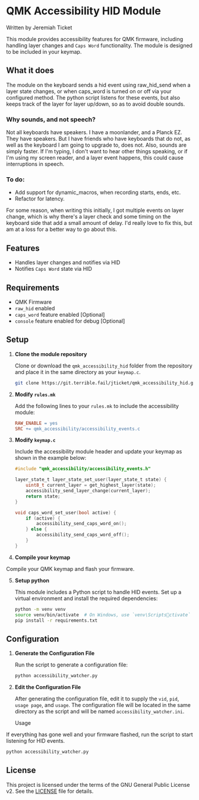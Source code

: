 
# QMK Accessibility HID Module

Written by Jeremiah Ticket

This module provides accessibility features for QMK firmware, including handling layer changes and `Caps Word` functionality. The module is designed to be included in your keymap.

## What it does

The module on the keyboard sends a hid event using raw_hid_send when a layer state changes, or when caps_word is turned on or off via your configured method. 
The python script listens for these events, but also keeps track of the layer for layer up/down, so as to avoid double sounds.

### Why sounds, and not speech?

Not all keyboards have speakers. I have a moonlander, and a Planck EZ. They have speakers. But I have friends who have keyboards that do not, as well as the keyboard I am going to upgrade to, does not. Also, sounds are simply faster. If I'm typing, I don't want to hear other things speaking, or if I'm using my screen reader, and a layer event happens, this could cause interruptions in speech.

### To do:

- Add support for dynamic_macros, when recording starts, ends, etc. 
- Refactor for latency.

For some reason, when writing this initially, I got multiple events on layer change, which is why there's a layer check and some timing on the keyboard side that add a small amount of delay. I'd really love to fix this, but am at a loss for a better way to go about this.

## Features

- Handles layer changes and notifies via HID
- Notifies `Caps Word` state via HID

## Requirements

- QMK Firmware
- `raw_hid` enabled
- `caps_word` feature enabled [Optional]
- `console` feature enabled for debug [Optional]

## Setup

1. **Clone the module repository**

   Clone or download the `qmk_accessibility_hid` folder from the repository and place it in the same directory as your `keymap.c`.

   ```bash
   git clone https://git.terrible.fail/jticket/qmk_accessibility_hid.git
   ```

2. **Modify `rules.mk`**

   Add the following lines to your `rules.mk` to include the accessibility module:

   ```makefile
   RAW_ENABLE = yes
   SRC += qmk_accessibility/accessibility_events.c
   ```

3. **Modify `keymap.c`**

   Include the accessibility module header and update your keymap as shown in the example below:

   ```c
   #include "qmk_accessibility/accessibility_events.h"

   layer_state_t layer_state_set_user(layer_state_t state) {
       uint8_t current_layer = get_highest_layer(state);
       accessibility_send_layer_change(current_layer);
       return state;
   }

   void caps_word_set_user(bool active) {
       if (active) {
           accessibility_send_caps_word_on();
       } else {
           accessibility_send_caps_word_off();
       }
   }
   ```

4. **Compile your keymap**

Compile your QMK keymap and flash your firmware.

5. **Setup python**

   This module includes a Python script to handle HID events. Set up a virtual environment and install the required dependencies:

   ```bash
   python -m venv venv
   source venv/bin/activate  # On Windows, use `venv\Scriptsctivate`
   pip install -r requirements.txt
   ```

## Configuration

1. **Generate the Configuration File**

   Run the script to generate a configuration file:

   ```bash
   python accessibility_watcher.py
   ```

2. **Edit the Configuration File**

   After generating the configuration file, edit it to supply the `vid`, `pid`, `usage page`, and `usage`. The configuration file will be located in the same directory as the script and will be named `accessibility_watcher.ini`.

   Usage

If everything has gone well and your firmware flashed, run the script to start listening for HID events.

   ```bash
   python accessibility_watcher.py
   ```

## License

This project is licensed under the terms of the GNU General Public License v2. See the [LICENSE](LICENSE) file for details.
